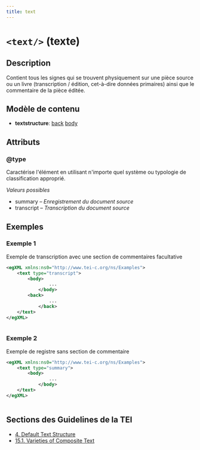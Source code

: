 ```yaml
---
title: text
---
```




# `<text/>` (texte)

## Description

Contient tous les signes qui se trouvent physiquement sur une pièce source ou un livre (transcription / édition, cet-à-dire données primaires) ainsi que le commentaire de la pièce éditée. 

## Modèle de contenu

- **textstructure**: [back](back.md) [body](body.md)

## Attributs

### @type

Caractérise l'élément en utilisant n'importe quel système ou typologie de classification approprié.

*Valeurs possibles*

- summary – *Enregistrement du document source*
- transcript – *Transcription du document source*

## Exemples

### Exemple 1

Exemple de transcription avec une section de commentaires facultative

```xml
<egXML xmlns:ns0="http://www.tei-c.org/ns/Examples">
    <text type="transcript">
        <body>
                ...
            </body>
        <back>
                ...
            </back>
    </text>
</egXML>
               
```

### Exemple 2

Exemple de registre sans section de commentaire

```xml
<egXML xmlns:ns0="http://www.tei-c.org/ns/Examples">
    <text type="summary">
        <body>
                ...
            </body>
    </text>
</egXML>
               
```

## Sections des Guidelines de la TEI

- [4. Default Text Structure](https://www.tei-c.org/release/doc/tei-p5-doc/en/html/DS.html#DS)
- [15.1. Varieties of Composite Text](https://www.tei-c.org/release/doc/tei-p5-doc/en/html/CC.html#CCDEF)